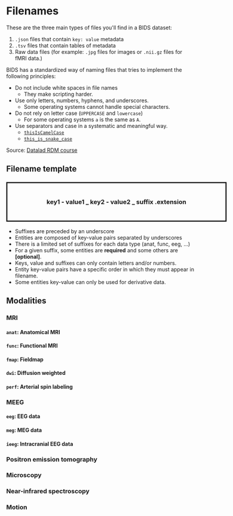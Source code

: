 # Filenames

These are the three main types of files you'll find in a BIDS dataset:

1. `.json` files that contain `key: value` metadata
2. `.tsv` files that contain tables of metadata
3. Raw data files (for example: `.jpg` files for images or `.nii.gz` files for
   fMRI data.)

BIDS has a standardized way of naming files that tries to implement the
following principles:

-   Do not include white spaces in file names
    -   They make scripting harder.
-   Use only letters, numbers, hyphens, and underscores.
    -   Some operating systems cannot handle special characters.
-   Do not rely on letter case (`UPPERCASE` and `lowercase`)
    -   For some operating systems `a` is the same as `A`.
-   Use separators and case in a systematic and meaningful way.
    -   [`thisIsCamelCase`](https://en.wikipedia.org/wiki/Camel_case)
    -   [`this_is_snake_case`](https://en.wikipedia.org/wiki/Snake_case)

Source:
[Datalad RDM course](https://psychoinformatics-de.github.io/rdm-course/02-structuring-data/index.html)

## Filename template

<!--
    check the css file src/_static/myfile.css
    to modify the color related to the different "var" below
 -->

<h3 style="padding: 40px; text-align:center; width: 100%; border-style: solid">
    <span style="color: var(--key)">key1</span>
    <span style="color: black">-</span>
    <span style="color: var(--label)">value1</span>
    <span style="color: var(--underscore)">_</span>
    <span style="color: var(--key)">key2</span>
    <span style="color: black">-</span>
    <span style="color: var(--label)">value2</span>
    <span style="color: var(--underscore)">_</span>
    <span style="color: var(--suffix)">suffix</span>
    <span style="color: var(--ext)">.extension</span>
</h3>

<p>
    <ul>
        <li><span style="color: var(--suffix)">Suffixes</span> are preceded by an <span style="color: var(--underscore)">underscore</span></li>
        <li>Entities are composed of <span style="color: var(--key)">key</span><span style="color: black">-</span><span style="color: var(--label)">value</span> pairs separated by <span style="color: var(--underscore)">underscores</span></li>
        <li>There is a limited set of <span style="color: var(--suffix)">suffixes</span> for each data type (anat, func, eeg, …)</li>
        <li>For a given <span style="color: var(--suffix)">suffix</span>, some entities are <b>required</b> and some others are <b>[optional]</b>.</li>
        <li><span style="color: var(--key)">Keys</span>, <span style="color: var(--label)">value</span> and <span style="color: var(--suffix)">suffixes</span> can only contain letters and/or numbers.</li>
        <li>Entity <span style="color: var(--key)">key</span><span style="color: black">-</span><span style="color: var(--label)">value</span> pairs have a specific order in which they must appear in filename.</li>
        <li>Some entities <span style="color: var(--key)">key</span><span style="color: black">-</span><span style="color: var(--label)">value</span> can only be used for
derivative data.</li>
    </ul>
<p>

## Modalities


### MRI

#### `anat`: Anatomical MRI

<!-- ANAT TEMPLATE STARTS HERE: do not edit manually -->
<!-- ANAT TEMPLATE ENDS HERE -->

#### `func`: Functional MRI

<!-- FUNC TEMPLATE STARTS HERE: do not edit manually -->
<!-- FUNC TEMPLATE ENDS HERE -->

#### `fmap`: Fieldmap

<!-- FMAP TEMPLATE STARTS HERE: do not edit manually -->
<!-- FMAP TEMPLATE ENDS HERE -->

#### `dwi`: Diffusion weighted

<!-- DWI TEMPLATE STARTS HERE: do not edit manually -->
<!-- DWI TEMPLATE ENDS HERE -->

#### `perf`: Arterial spin labeling

<!-- PERF TEMPLATE STARTS HERE: do not edit manually -->
<!-- PERF TEMPLATE ENDS HERE -->

### MEEG

#### `eeg`: EEG data

<!-- EEG TEMPLATE STARTS HERE: do not edit manually -->
<!-- EEG TEMPLATE ENDS HERE -->

#### `meg`: MEG data

<!-- MEG TEMPLATE STARTS HERE: do not edit manually -->
<!-- MEG TEMPLATE ENDS HERE -->

#### `ieeg`: Intracranial EEG data

<!-- IEEG TEMPLATE STARTS HERE: do not edit manually -->
<!-- IEEG TEMPLATE ENDS HERE -->

### Positron emission tomography

<!-- PET TEMPLATE STARTS HERE: do not edit manually -->
<!-- PET TEMPLATE ENDS HERE -->

### Microscopy

<!-- MICR TEMPLATE STARTS HERE: do not edit manually -->
<!-- MICR TEMPLATE ENDS HERE -->


### Near-infrared spectroscopy

<!-- NIRS TEMPLATE STARTS HERE: do not edit manually -->
<!-- NIRS TEMPLATE ENDS HERE -->

### Motion

<!-- MOTION TEMPLATE STARTS HERE: do not edit manually -->
<!-- MOTION TEMPLATE ENDS HERE -->
